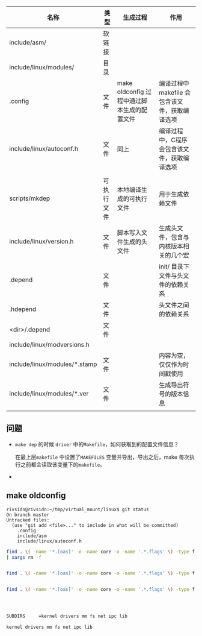 

| 名称                          | 类型       | 生成过程                                    | 作用                                          |
| ----------------------------- | ---------- | ------------------------------------------- | --------------------------------------------- |
| include/asm/                  | 软链接     |                                             |                                               |
| include/linux/modules/        | 目录       |                                             |                                               |
| .config                       | 文件       | make oldconfig 过程中通过脚本生成的配置文件 | 编译过程中makefile 会包含该文件，获取编译选项 |
| include/linux/autoconf.h      | 文件       | 同上                                        | 编译过程中，C程序会包含该文件，获取编译选项   |
|                               |            |                                             |                                               |
| scripts/mkdep                 | 可执行文件 | 本地编译生成的可执行文件                    | 用于生成依赖文件                              |
| include/linux/version.h       | 文件       | 脚本写入文件生成的头文件                    | 生成头文件，包含与内核版本相关的几个宏        |
| .depend                       | 文件       |                                             | init/ 目录下文件与头文件的依赖关系            |
| .hdepend                      | 文件       |                                             | 头文件之间的依赖关系                          |
| \<dir\>/.depend               | 文件       |                                             |                                               |
| include/linux/modversions.h   |            |                                             |                                               |
| include/linux/modules/*.stamp | 文件       |                                             | 内容为空，仅仅作为时间戳使用                  |
| include/linux/modules/*.ver   | 文件       |                                             | 生成导出符号的版本信息                        |
|                               |            |                                             |                                               |





## 问题

* `make dep` 的时候 `driver` 中的`Makefile`，如何获取到的配置文件信息？

  在最上层`makefile` 中设置了`MAKEFILES` 变量并导出，导出之后，make 每次执行之前都会读取该变量下的`makefile`。

* 





## make oldconfig

```
rivsidn@rivsidn:~/tmp/virtual_mount/linux$ git status 
On branch master
Untracked files:
  (use "git add <file>..." to include in what will be committed)
	.config
	include/asm
	include/linux/autoconf.h
```









```bash
find . \( -name '*.[oas]' -o -name core -o -name '.*.flags' \) -type f -print | grep -v lxdialog/
| xargs rm -f


find . \( -name '*.[oas]' -o -name core -o -name '.*.flags' \) -type f -print | grep -v lxdialog/


find . \( -name '*.[oas]' -o -name core -o -name '.*.flags' \) -type f -print | grep -v lxdialog/




SUBDIRS		=kernel drivers mm fs net ipc lib

kernel drivers mm fs net ipc lib


```







